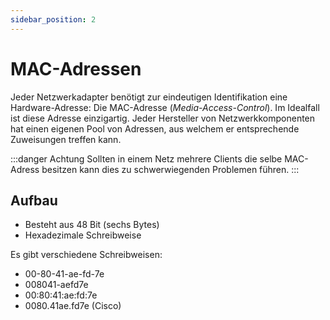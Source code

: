 ```yaml
---
sidebar_position: 2
---
```


# MAC-Adressen

Jeder Netzwerkadapter benötigt zur eindeutigen Identifikation eine Hardware-Adresse: Die MAC-Adresse (_Media-Access-Control_).
Im Idealfall ist diese Adresse einzigartig. Jeder Hersteller von Netzwerkkomponenten hat einen eigenen Pool von Adressen, aus welchem er entsprechende Zuweisungen treffen kann.

:::danger Achtung
Sollten in einem Netz mehrere Clients die selbe MAC-Adress besitzen kann dies zu schwerwiegenden Problemen führen.
:::

## Aufbau

- Besteht aus 48 Bit (sechs Bytes)
- Hexadezimale Schreibweise

Es gibt verschiedene Schreibweisen:

- 00-80-41-ae-fd-7e
- 008041-aefd7e
- 00:80:41:ae:fd:7e
- 0080.41ae.fd7e (Cisco)
